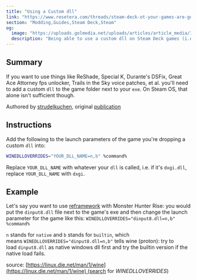 ```yaml
---
title: "Using a Custom dll"
link: "https://www.resetera.com/threads/steam-deck-ot-your-games-are-going-places.556834/post-86471672"
section: "Modding,Guides,Steam Deck,Steam"
og:
  image: "https://uploads.golmedia.net/uploads/articles/article_media/14499073841607682878gol1.png"
  description: "Being able to use a custom dll on Steam Deck games (i.e. Reshade, Special K, etc)."
---
```


## Summary

If you want to use things like ReShade, Special K, Durante's DSFix, Great Ace Attorney fps unlocker, Trails in the Sky voice patches, et al. you'll need to add a custom `dll` to the game folder next to your `exe`. On Steam OS, that alone isn't sufficient though.

Authored by [strudelkuchen](https://www.resetera.com/members/strudelkuchen.2745/), original [publication](https://www.resetera.com/threads/steam-deck-ot-your-games-are-going-places.556834/post-86471672)

## Instructions

Add the following to the launch parameters of the game you're dropping a custom `dll` into:

```bash
WINEDLLOVERRIDES="YOUR_DLL_NAME=n,b" %command%
```

Replace `YOUR_DLL_NAME` with whatever your `dll` is called, i.e. if it's `dxgi.dll`, replace `YOUR_DLL_NAME` with `dxgi`.

## Example

Let's say you want to use [reframework](https://www.nexusmods.com/monsterhunterrise/mods/26) with Monster Hunter Rise: you would put the `dinput8.dll` file next to the game's exe and then change the launch parameter for the game like this: `WINEDLLOVERRIDES="dinput8.dll=n,b" %command%`

`n` stands for `native` and `b` stands for `builtin`, which means `WINEDLLOVERRIDES="dinput8.dll=n,b"` tells wine (proton): try to load `dinput8.dll` as native windows dll first and try the builtin version if the native load fails.

source: [https://linux.die.net/man/1/wine](https://linux.die.net/man/1/wine) (search for *WINEDLLOVERRIDES*)
